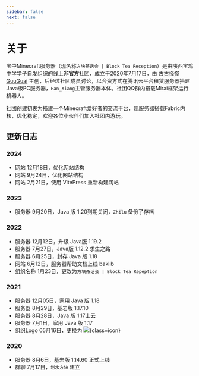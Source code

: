 ```yaml
---
sidebar: false
next: false
---
```


# 关于

宝中Minecraft服务器（现名称`方块茶话会 | Block Tea Reception`）是由陕西宝鸡中学学子自发组织的线上**非官方**社团，成立于2020年7月17日，由 [古古怪怪GuuGuai](https://github.com/GuuGuai) 主创，后经过社团成员讨论，以合资方式在腾讯云平台租赁服务器搭建Java版PC服务器，`Han_Xiang`主管服务器本体。社团QQ群内搭载Mirai框架运行机器人。

社团创建初衷为搭建一个Minecraft爱好者的交流平台，现服务器搭载Fabric内核，优化稳定，欢迎各位小伙伴们加入社团内游玩。

## 更新日志

### 2024

- <Badge>网站</Badge> 12月18日，优化网站结构
- <Badge>网站</Badge> 9月24日，优化网站结构
- <Badge>网站</Badge> 2月21日，使用 VitePress 重新构建网站

### 2023

- <Badge>服务器</Badge> 9月20日，Java 版 1.20到期关闭，`Zhilu` 备份了存档

### 2022

- <Badge>服务器</Badge> 12月12日，升级 Java版 1.19.2
- <Badge>服务器</Badge> 7月27日，Java版 1.12.2 求生之路
- <Badge>服务器</Badge> 6月25日，封存 Java 版 1.18
- <Badge>网站</Badge> 6月12日，服务器帮助文档上线 baklib
- <Badge>组织名称</Badge> 1月23日，更改为`方块茶话会 | Block Tea Repeption`

### 2021

- <Badge>服务器</Badge> 12月05日，家用 Java 版 1.18
- <Badge>服务器</Badge> 8月29日，基岩版 1.17.10
- <Badge>服务器</Badge> 8月28日，Java 版 1.17上云
- <Badge>服务器</Badge> 7月1日，家用 Java 版 1.17
- <Badge>组织Logo</Badge> 05月16日，更换为 ![](https://p.qlogo.cn/gh/1142349003/1142349003/0/){class=icon}

### 2020

- <Badge>服务器</Badge> 8月6日，基岩版 1.14.60 正式上线
- <Badge>群聊</Badge> 7月17日，`划水方块` 建立
